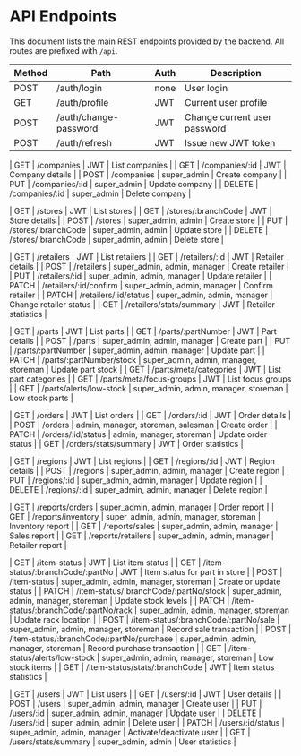 # API Endpoints

This document lists the main REST endpoints provided by the backend. All routes are prefixed with `/api`.

| Method | Path | Auth | Description |
|-------|------|------|-------------|
| POST | /auth/login | none | User login |
| GET | /auth/profile | JWT | Current user profile |
| POST | /auth/change-password | JWT | Change current user password |
| POST | /auth/refresh | JWT | Issue new JWT token |

| GET | /companies | JWT | List companies |
| GET | /companies/:id | JWT | Company details |
| POST | /companies | super_admin | Create company |
| PUT | /companies/:id | super_admin | Update company |
| DELETE | /companies/:id | super_admin | Delete company |

| GET | /stores | JWT | List stores |
| GET | /stores/:branchCode | JWT | Store details |
| POST | /stores | super_admin, admin | Create store |
| PUT | /stores/:branchCode | super_admin, admin | Update store |
| DELETE | /stores/:branchCode | super_admin, admin | Delete store |

| GET | /retailers | JWT | List retailers |
| GET | /retailers/:id | JWT | Retailer details |
| POST | /retailers | super_admin, admin, manager | Create retailer |
| PUT | /retailers/:id | super_admin, admin, manager | Update retailer |
| PATCH | /retailers/:id/confirm | super_admin, admin, manager | Confirm retailer |
| PATCH | /retailers/:id/status | super_admin, admin, manager | Change retailer status |
| GET | /retailers/stats/summary | JWT | Retailer statistics |

| GET | /parts | JWT | List parts |
| GET | /parts/:partNumber | JWT | Part details |
| POST | /parts | super_admin, admin, manager | Create part |
| PUT | /parts/:partNumber | super_admin, admin, manager | Update part |
| PATCH | /parts/:partNumber/stock | super_admin, admin, manager, storeman | Update part stock |
| GET | /parts/meta/categories | JWT | List part categories |
| GET | /parts/meta/focus-groups | JWT | List focus groups |
| GET | /parts/alerts/low-stock | super_admin, admin, manager, storeman | Low stock parts |

| GET | /orders | JWT | List orders |
| GET | /orders/:id | JWT | Order details |
| POST | /orders | admin, manager, storeman, salesman | Create order |
| PATCH | /orders/:id/status | admin, manager, storeman | Update order status |
| GET | /orders/stats/summary | JWT | Order statistics |

| GET | /regions | JWT | List regions |
| GET | /regions/:id | JWT | Region details |
| POST | /regions | super_admin, admin, manager | Create region |
| PUT | /regions/:id | super_admin, admin, manager | Update region |
| DELETE | /regions/:id | super_admin, admin, manager | Delete region |

| GET | /reports/orders | super_admin, admin, manager | Order report |
| GET | /reports/inventory | super_admin, admin, manager, storeman | Inventory report |
| GET | /reports/sales | super_admin, admin, manager | Sales report |
| GET | /reports/retailers | super_admin, admin, manager | Retailer report |

| GET | /item-status | JWT | List item status |
| GET | /item-status/:branchCode/:partNo | JWT | Item status for part in store |
| POST | /item-status | super_admin, admin, manager, storeman | Create or update status |
| PATCH | /item-status/:branchCode/:partNo/stock | super_admin, admin, manager, storeman | Update stock levels |
| PATCH | /item-status/:branchCode/:partNo/rack | super_admin, admin, manager, storeman | Update rack location |
| POST | /item-status/:branchCode/:partNo/sale | super_admin, admin, manager, storeman | Record sale transaction |
| POST | /item-status/:branchCode/:partNo/purchase | super_admin, admin, manager, storeman | Record purchase transaction |
| GET | /item-status/alerts/low-stock | super_admin, admin, manager, storeman | Low stock items |
| GET | /item-status/stats/:branchCode | JWT | Item status statistics |

| GET | /users | JWT | List users |
| GET | /users/:id | JWT | User details |
| POST | /users | super_admin, admin, manager | Create user |
| PUT | /users/:id | super_admin, admin, manager | Update user |
| DELETE | /users/:id | super_admin, admin | Delete user |
| PATCH | /users/:id/status | super_admin, admin, manager | Activate/deactivate user |
| GET | /users/stats/summary | super_admin, admin | User statistics |


